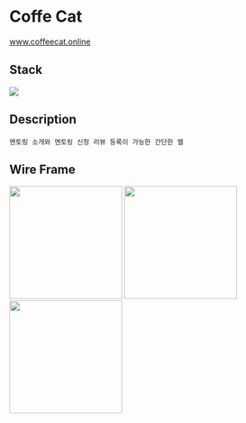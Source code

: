 # Coffe Cat

www.coffeecat.online

## Stack

<img src="https://img.shields.io/badge/quasar-1976D2?style=for-the-badge&logo=quasar&logoColor=white"> 

## Description

```
멘토링 소개와 멘토링 신청 리뷰 등록이 가능한 간단한 웹
```

## Wire Frame

<img src="https://user-images.githubusercontent.com/108061510/234441316-c5716ac5-6832-4c5b-b77b-b2260e1fd794.png" width="200">  <img src="https://user-images.githubusercontent.com/108061510/234441328-7111dcf0-d9db-4bc8-96de-5d486a495ba1.png" width="200">  <img src="https://user-images.githubusercontent.com/108061510/234441333-557101d0-5b6e-4f74-8a28-da82d9b12ecf.png" width="200">


